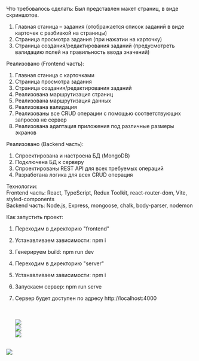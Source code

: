 Что требовалось сделать:
Был представлен макет страниц, в виде скриншотов.
1) Главная станица – задания (отображается список заданий в виде карточек с разбивкой на страницы)
2) Страница просмотра задания (при нажатии на карточку)
3) Страница создания/редактирования заданий (предусмотреть валидацию полей на правильность ввода значений)


Реализовано (Frontend часть):
1) Главная станица с карточками
2) Страница просмотра задания
3) Страница создания/редактирования заданий
4) Реализована маршрутизация страниц
5) Реализована маршрутизация данных
6) Реализована валидация
7) Реализованы все CRUD операции с помощью соответствующих запросов не сервер
8) Реализована адаптация приложения под различные размеры экранов

Реализовано (Backend часть):
1) Спроектирована и настроена БД (MongoDB)
2) Подключена БД к серверу
3) Спроектированы REST API для всех требуемых операций
4) Разработана логика для всех CRUD операция
   
Технологии:<br/>
  Frontend часть: React, TypeScript, Redux Toolkit, react-router-dom, Vite, styled-components <br/>
  Backend часть: Node.js, Express, mongoose, chalk, body-parser, nodemon

Как запустить проект: <br />
1) Переходим в директорию "frontend"
2) Устанавливаем зависимости: npm i
3) Генерируем build: npm run dev
4) Переходим в директорию "server"
5) Устанавливаем зависимости: npm i
6) Запускаем сервер: npm run serve
7) Сервер будет доступен по адресу http://localhost:4000
 
  
	<br />
	<br />
	<img src="https://s.iimg.su/s/22/F1fQU0PWObRhTiHZgnpOOtpvyv7NfrTbMtMgUBgs.png"  /> 
	<br />
 	<img src="https://s.iimg.su/s/22/18tyMYxeowzIW9NfYCu7KEgZmHd9U9O0HtJ2NVqu.png"  /> 
 	<br />
 	<img src="https://s.iimg.su/s/22/mD8L6nKTudLvgmDHxoTZSWczpFobZ1eoTJO19XLO.png"  /> 
  <br />
 	<img src="https://s.iimg.su/s/22/ZWVPAHfNQSXOGtiRZQewXaYVuS8B5xaZ189xuM6o.png"  /> 